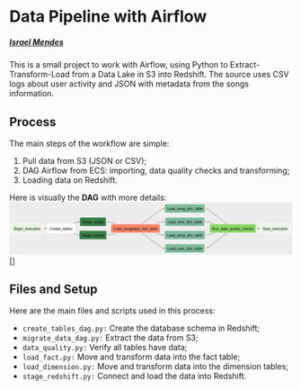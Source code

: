 # Data Pipeline with Airflow
##### [Israel Mendes](israelmendes.com.br)
This is a small project to work with Airflow, using Python to Extract-Transform-Load from a Data Lake in S3 into Redshift. The source uses CSV logs about user activity and JSON with metadata from the songs information.

## Process
The main steps of the workflow are simple:
1. Pull data from S3 (JSON or CSV);
2. DAG Airflow from ECS: importing, data quality checks and transforming;
3. Loading data on Redshift.

Here is visually the **DAG** with more details: <br />
![Data Pipeline with Airflow - By Israel Mendes.](https://raw.githubusercontent.com/israelmendez232/data-pipeline-airflow/master/images/dags.png "Data Pipeline with Airflow - By Israel Mendes.")
[]

## Files and Setup
Here are the main files and scripts used in this process:
- `create_tables_dag.py:` Create the database schema in Redshift;
- `migrate_data_dag.py:` Extract the data from S3;
- `data_quality.py:` Verify all tables have data;
- `load_fact.py:` Move and transform data into the fact table;
- `load_dimension.py:` Move and transform data into the dimension tables;
- `stage_redshift.py:` Connect and load the data into Redshift.

